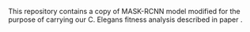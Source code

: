 This repository contains a copy of MASK-RCNN model modified for the purpose of carrying our C. Elegans fitness analysis described in paper <paper in preparation>.


